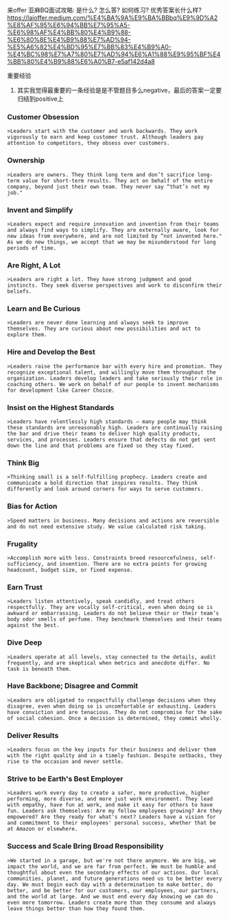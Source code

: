 来offer 亚麻BQ面试攻略: 是什么? 怎么答? 如何练习? 优秀答案长什么样? 
https://laioffer.medium.com/%E4%BA%9A%E9%BA%BBbq%E9%9D%A2%E8%AF%95%E6%94%BB%E7%95%A5-%E6%98%AF%E4%BB%80%E4%B9%88-%E6%80%8E%E4%B9%88%E7%AD%94-%E5%A6%82%E4%BD%95%E7%BB%83%E4%B9%A0-%E4%BC%98%E7%A7%80%E7%AD%94%E6%A1%88%E9%95%BF%E4%BB%80%E4%B9%88%E6%A0%B7-e5af142d4a8 


重要经验

1. 其实我觉得最重要的一条经验是是不管题目多么negative，最后的答案一定要归结到positive上 



### Customer Obsession
    >Leaders start with the customer and work backwards. They work vigorously to earn and keep customer trust. Although leaders pay attention to competitors, they obsess over customers.



### Ownership
    >Leaders are owners. They think long term and don’t sacrifice long-term value for short-term results. They act on behalf of the entire company, beyond just their own team. They never say “that’s not my job."

### Invent and Simplify
    >Leaders expect and require innovation and invention from their teams and always find ways to simplify. They are externally aware, look for new ideas from everywhere, and are not limited by “not invented here." As we do new things, we accept that we may be misunderstood for long periods of time.

### Are Right, A Lot
    >Leaders are right a lot. They have strong judgment and good instincts. They seek diverse perspectives and work to disconfirm their beliefs.

### Learn and Be Curious
    >Leaders are never done learning and always seek to improve themselves. They are curious about new possibilities and act to explore them.

### Hire and Develop the Best
    >Leaders raise the performance bar with every hire and promotion. They recognize exceptional talent, and willingly move them throughout the organization. Leaders develop leaders and take seriously their role in coaching others. We work on behalf of our people to invent mechanisms for development like Career Choice.

### Insist on the Highest Standards
    >Leaders have relentlessly high standards — many people may think these standards are unreasonably high. Leaders are continually raising the bar and drive their teams to deliver high quality products, services, and processes. Leaders ensure that defects do not get sent down the line and that problems are fixed so they stay fixed.

### Think Big
    >Thinking small is a self-fulfilling prophecy. Leaders create and communicate a bold direction that inspires results. They think differently and look around corners for ways to serve customers.

### Bias for Action
    >Speed matters in business. Many decisions and actions are reversible and do not need extensive study. We value calculated risk taking. 

### Frugality
    >Accomplish more with less. Constraints breed resourcefulness, self-sufficiency, and invention. There are no extra points for growing headcount, budget size, or fixed expense.

### Earn Trust
    >Leaders listen attentively, speak candidly, and treat others respectfully. They are vocally self-critical, even when doing so is awkward or embarrassing. Leaders do not believe their or their team’s body odor smells of perfume. They benchmark themselves and their teams against the best.

### Dive Deep
    >Leaders operate at all levels, stay connected to the details, audit frequently, and are skeptical when metrics and anecdote differ. No task is beneath them.

### Have Backbone; Disagree and Commit
    >Leaders are obligated to respectfully challenge decisions when they disagree, even when doing so is uncomfortable or exhausting. Leaders have conviction and are tenacious. They do not compromise for the sake of social cohesion. Once a decision is determined, they commit wholly.

### Deliver Results
    >Leaders focus on the key inputs for their business and deliver them with the right quality and in a timely fashion. Despite setbacks, they rise to the occasion and never settle.

### Strive to be Earth's Best Employer
    >Leaders work every day to create a safer, more productive, higher performing, more diverse, and more just work environment. They lead with empathy, have fun at work, and make it easy for others to have fun. Leaders ask themselves: Are my fellow employees growing? Are they empowered? Are they ready for what's next? Leaders have a vision for and commitment to their employees' personal success, whether that be at Amazon or elsewhere.

### Success and Scale Bring Broad Responsibility
    >We started in a garage, but we're not there anymore. We are big, we impact the world, and we are far from perfect. We must be humble and thoughtful about even the secondary effects of our actions. Our local communities, planet, and future generations need us to be better every day. We must begin each day with a determination to make better, do better, and be better for our customers, our employees, our partners, and the world at large. And we must end every day knowing we can do even more tomorrow. Leaders create more than they consume and always leave things better than how they found them.


